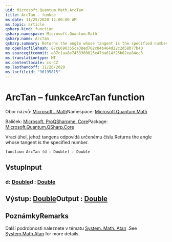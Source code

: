 ```yaml
---
uid: Microsoft.Quantum.Math.ArcTan
title: ArcTan – funkce
ms.date: 11/25/2020 12:00:00 AM
ms.topic: article
qsharp.kind: function
qsharp.namespace: Microsoft.Quantum.Math
qsharp.name: ArcTan
qsharp.summary: Returns the angle whose tangent is the specified number.
ms.openlocfilehash: 87c6690355ca38ed702c04b464d22c2d58b77b40
ms.sourcegitcommit: a87c1aa8e7453360025e47ba614f25b02ea84ec3
ms.translationtype: MT
ms.contentlocale: cs-CZ
ms.lasthandoff: 11/26/2020
ms.locfileid: "96195815"
---
```

# <a name="arctan-function"></a><span data-ttu-id="42012-102">ArcTan – funkce</span><span class="sxs-lookup"><span data-stu-id="42012-102">ArcTan function</span></span>

<span data-ttu-id="42012-103">Obor názvů: [Microsoft.. Math](xref:Microsoft.Quantum.Math)</span><span class="sxs-lookup"><span data-stu-id="42012-103">Namespace: [Microsoft.Quantum.Math](xref:Microsoft.Quantum.Math)</span></span>

<span data-ttu-id="42012-104">Balíček: [Microsoft. ProQSharpme. Core](https://nuget.org/packages/Microsoft.Quantum.QSharp.Core)</span><span class="sxs-lookup"><span data-stu-id="42012-104">Package: [Microsoft.Quantum.QSharp.Core](https://nuget.org/packages/Microsoft.Quantum.QSharp.Core)</span></span>


<span data-ttu-id="42012-105">Vrací úhel, jehož tangens odpovídá určenému číslu.</span><span class="sxs-lookup"><span data-stu-id="42012-105">Returns the angle whose tangent is the specified number.</span></span>

```qsharp
function ArcTan (d : Double) : Double
```


## <a name="input"></a><span data-ttu-id="42012-106">Vstup</span><span class="sxs-lookup"><span data-stu-id="42012-106">Input</span></span>

### <a name="d--double"></a><span data-ttu-id="42012-107">d: [Double](xref:microsoft.quantum.lang-ref.double)</span><span class="sxs-lookup"><span data-stu-id="42012-107">d : [Double](xref:microsoft.quantum.lang-ref.double)</span></span>





## <a name="output--double"></a><span data-ttu-id="42012-108">Výstup: [Double](xref:microsoft.quantum.lang-ref.double)</span><span class="sxs-lookup"><span data-stu-id="42012-108">Output : [Double](xref:microsoft.quantum.lang-ref.double)</span></span>



## <a name="remarks"></a><span data-ttu-id="42012-109">Poznámky</span><span class="sxs-lookup"><span data-stu-id="42012-109">Remarks</span></span>

<span data-ttu-id="42012-110">Další podrobnosti naleznete v tématu [System. Math. Atan](https://docs.microsoft.com/dotnet/api/system.math.atan) .</span><span class="sxs-lookup"><span data-stu-id="42012-110">See [System.Math.Atan](https://docs.microsoft.com/dotnet/api/system.math.atan) for more details.</span></span>